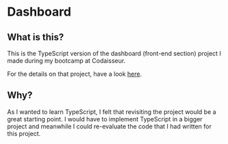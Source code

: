 # Dashboard

## What is this?

This is the TypeScript version of the dashboard (front-end section) project I made during my bootcamp at Codaisseur.

For the details on that project, have a look [here](https://github.com/willemverbuyst/school-dashboard-frontend).

## Why?

As I wanted to learn TypeScript, I felt that revisiting the project would be a great starting point. I would have to implement TypeScript in a bigger project and meanwhile I could re-evaluate the code that I had written for this project.
